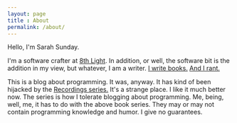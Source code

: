 ```yaml
---
layout: page
title : About
permalink: /about/
---
```


Hello, I'm Sarah Sunday.

I'm a software crafter at [8th Light](8thlight.com). In addition, or well, the software bit is the addition in my view, but whatever, I am a writer. [I write books.](http://www.thespineoftheempire.com/the-series/) [And I rant.](https://medium.com/@sarahasunday/map-of-my-writing-on-medium-96b79c611562#.9kz9g46o9)

This is a blog about programming. It was, anyway. It has kind of been hijacked by the [Recordings series.](/recordings/) It's a strange place. I like it much better now. The series is how I tolerate blogging about programming. Me, being, well, me, it has to do with the above book series. They may or may not contain programming knowledge and humor. I give no guarantees.
